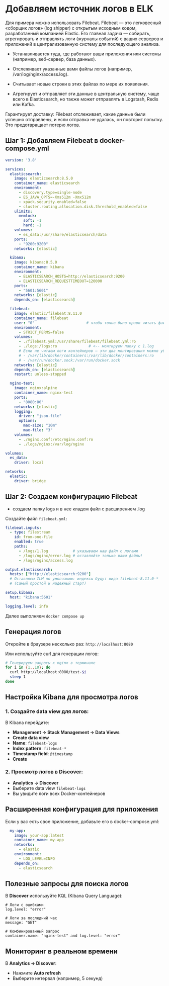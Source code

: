 # Добавляем источник логов в ELK

Для примера можно использовать Filebeat. Filebeat — это легковесный «сборщик логов» (log shipper) с открытым исходным кодом, разработанный компанией Elastic. Его главная задача — собирать, агрегировать и отправлять логи (журналы событий) с ваших серверов и приложений в централизованную систему для последующего анализа.

- Устанавливается туда, где работают ваши приложения или системы (например, веб-сервер, база данных).

- Отслеживает указанные вами файлы логов (например, /var/log/nginx/access.log).

- Считывает новые строки в этих файлах по мере их появления.

- Агрегирует и отправляет эти данные в центральную систему, чаще всего в Elasticsearch, но также может отправлять в Logstash, Redis или Kafka.

Гарантирует доставку: Filebeat отслеживает, какие данные были успешно отправлены, и если отправка не удалась, он повторит попытку. Это предотвращает потерю логов.

## Шаг 1: Добавляем Filebeat в docker-compose.yml

```yaml
version: '3.8'

services:
  elasticsearch:
    image: elasticsearch:8.5.0
    container_name: elasticsearch
    environment:
      - discovery.type=single-node
      - ES_JAVA_OPTS=-Xms512m -Xmx512m
      - xpack.security.enabled=false
      - cluster.routing.allocation.disk.threshold_enabled=false
    ulimits:
      memlock:
        soft: -1
        hard: -1
    volumes:
      - es_data:/usr/share/elasticsearch/data
    ports:
      - "9200:9200"
    networks: [elastic]

  kibana:
    image: kibana:8.5.0
    container_name: kibana
    environment:
      - ELASTICSEARCH_HOSTS=http://elasticsearch:9200
      - ELASTICSEARCH_REQUESTTIMEOUT=120000
    ports:
      - "5601:5601"
    networks: [elastic]
    depends_on: [elasticsearch]

  filebeat:
    image: elastic/filebeat:8.11.0
    container_name: filebeat
    user: "0"                       # чтобы точно было право читать файлы
    environment:
      - STRICT_PERMS=false
    volumes:
      - ./filebeat.yml:/usr/share/filebeat/filebeat.yml:ro
      - ./logs:/logs:ro              # <-- монтируем папку с 1.log
      # Если не читаем логи контейнеров — эти два монтирования можно убрать:
      # - /var/lib/docker/containers:/var/lib/docker/containers:ro
      # - /var/run/docker.sock:/var/run/docker.sock
    networks: [elastic]
    depends_on: [elasticsearch]
    restart: unless-stopped

  nginx-test:
    image: nginx:alpine
    container_name: nginx-test
    ports:
      - "8080:80"
    networks: [elastic]
    logging:
      driver: "json-file"
      options:
        max-size: "10m"
        max-file: "3"
    volumes:
      - ./nginx.conf:/etc/nginx.conf:ro
      - ./logs/nginx:/var/log/nginx

volumes:
  es_data:
    driver: local

networks:
  elastic:
    driver: bridge
```

## Шаг 2: Создаем конфигурацию Filebeat

+ создаем папку logs и в нее кладем файл с расширением .log

Создайте файл `filebeat.yml`:

```yaml
filebeat.inputs:
  - type: filestream
    id: from-one-file
    enabled: true
    paths:
      - /logs/1.log           # указываем наш файл с логами
      - /logs/nginx/error.log # оставляйте только ваши файлы!
      - /logs/nginx/access.log

output.elasticsearch:
  hosts: ["http://elasticsearch:9200"]
  # Оставляем ILM по умолчанию: индексы будут вида filebeat-8.11.0-*
  # (Самый простой и надежный старт)

setup.kibana:
  host: "kibana:5601"

logging.level: info
```

Далее выполняем  `docker compose up`

## Генерация логов

Откройте в браузере несколько раз: `http://localhost:8080`

Или используйте curl для генерации логов:
```bash
# Генерируем запросы к nginx в терминале
for i in {1..10}; do
  curl http://localhost:8080/test-$i
  sleep 1
done
```

## Настройка Kibana для просмотра логов

### 1. Создайте data view для логов:

В Kibana перейдите:
- **Management → Stack Management → Data Views**
- **Create data view**
- **Name**: `filebeat-logs`
- **Index pattern**: `filebeat-*`
- **Timestamp field**: `@timestamp`
- **Create**

### 2. Просмотр логов в Discover:

- **Analytics → Discover**
- Выберите data view `filebeat-logs`
- Вы увидите логи всех Docker-контейнеров


## Расширенная конфигурация для приложения

Если у вас есть свое приложение, добавьте его в docker-compose.yml:

```yaml
  my-app:
    image: your-app:latest
    container_name: my-app
    networks:
      - elastic
    environment:
      - LOG_LEVEL=INFO
    depends_on:
      - elasticsearch
```

## Полезные запросы для поиска логов

В **Discover** используйте KQL (Kibana Query Language):

```
# Логи с ошибками
log.level: "error"

# Логи за последний час
message: "GET"

# Комбинированный запрос
container.name: "nginx-test" and log.level: "error"
```

## Мониторинг в реальном времени

В **Analytics → Discover**:
- Нажмите **Auto refresh**
- Выберите интервал (например, 5 секунд)
